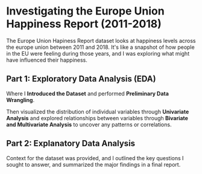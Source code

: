 # Investigating the Europe Union Happiness Report (2011-2018)

The Europe Union Hapiness Report dataset looks at happiness levels across the europe union between 2011 and 2018. It's like a snapshot of how people in the EU were feeling during those years, and I was exploring what might have influenced their happiness.

## Part 1: Exploratory Data Analysis (EDA)

Where I **Introduced the Dataset** and performed **Preliminary Data Wrangling**.

Then visualized the distribution of individual variables through **Univariate Analysis** and explored relationships between variables through **Bivariate and Multivariate Analysis** to uncover any patterns or correlations.

## Part 2: Explanatory Data Analysis

Context for the dataset was provided, and I outlined the key questions I sought to answer, and summarized the major findings in a final report.
